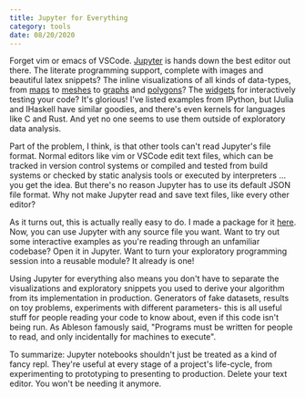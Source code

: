 ```yaml
---
title: Jupyter for Everything
category: tools
date: 08/20/2020
---
```


Forget vim or emacs of VSCode. [Jupyter](https://jupyter.org/) is hands down the best editor out there. The literate programming support, complete with images and beautiful latex snippets? The inline visualizations of all kinds of data-types, from [maps](https://ipyleaflet.readthedocs.io/en/latest/api_reference/map.html) to [meshes](https://pythreejs.readthedocs.io/en/stable/examples/Geometries.html) to [graphs](https://networkx.github.io/) and [polygons](https://shapely.readthedocs.io/en/stable/)?  The [widgets](https://ipywidgets.readthedocs.io/en/stable/examples/Using%20Interact.html) for interactively testing your code? It's glorious! I've listed examples from IPython, but IJulia and IHaskell have similar goodies, and there's even kernels for languages like C and Rust. And yet no one seems to use them outside of exploratory data analysis. 

Part of the problem, I think, is that other tools can't read Jupyter's file format. Normal editors like vim or VSCode edit text files, which can be tracked in version control systems or compiled and tested from build systems or checked by static analysis tools or executed by interpreters ... you get the idea. But there's no reason Jupyter has to use its default JSON file format. Why not make Jupyter read and save text files, like every other editor?

As it turns out, this is actually really easy to do. I made a package for it [here](https://github.com/samanklesaria/jupsource). Now, you can use Jupyter with any source file you want. Want to try out some interactive examples as you're reading through an unfamiliar codebase? Open it in Jupyter. Want to turn your exploratory programming session into a reusable module? It already is one! 

Using Jupyter for everything also means you don't have to separate the visualizations and exploratory snippets you used to derive your algorithm from its implementation in production. Generators of fake datasets, results on toy problems, experiments with different parameters- this is all useful stuff for people reading your code to know about, even if this code isn't being run. As Ableson famously said, "Programs must be written for people to read, and only incidentally for machines to execute".

To summarize: Jupyter notebooks shouldn't just be treated as a kind of fancy repl. They're useful at every stage of a project's life-cycle, from experimenting to prototyping to presenting to production. Delete your text editor. You won't be needing it anymore. 

